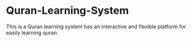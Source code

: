 # Quran-Learning-System
This is a Quran learning system has an interactive and flexible platform for easily learning quran.
